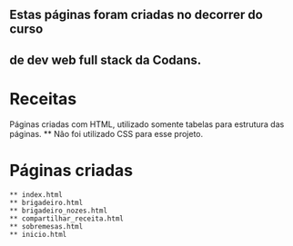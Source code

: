 ## Estas páginas foram criadas no decorrer do curso
## de dev web full stack da Codans.

# Receitas
Páginas criadas com HTML, utilizado somente tabelas para estrutura das páginas. 
** Não foi utilizado CSS para esse projeto.

# Páginas criadas
    ** index.html
    ** brigadeiro.html
    ** brigadeiro_nozes.html
    ** compartilhar_receita.html
    ** sobremesas.html
    ** inicio.html
